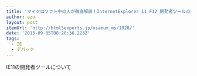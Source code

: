 ```yaml
---
title: 'マイクロソフト中の人が徹底解説！InternetExplorer 11 F12 開発者ツールの新機能 | HTML5Experts.jp'
author: azu
layout: post
itemUrl: 'http://html5experts.jp/osamum_ms/1928/'
date: '2013-09-05T08:20:36.223Z'
tags:
  - IE
  - デバック
---
```

IE11の開発者ツールについて
